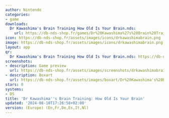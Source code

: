 ```yaml
---
author: Nintendo
categories:
- game
downloads:
  Dr Kawashima's Brain Training How Old Is Your Brain.nds:
    url: https://db-nds-shop.fr/games/Dr%20Kawashima%27s%20Brain%20Training%20How%20Old%20Is%20Your%20Brain.zip
icon: https://db-nds-shop.fr/assets/images/icons/drkawashimabrain.png
image: https://db-nds-shop.fr/assets/images/icons/drkawashimabrain.png
layout: app
qr:
  Dr Kawashima's Brain Training How Old Is Your Brain.nds: https://db-nds-shop.fr/qr/dr-kawashimas-brain-training-how-old-is-your-brain-nds.png
screenshots:
- description: Game preview
  url: https://db-nds-shop.fr/assets/images/screenshots/drkawashimabrain/drkawashimabrain.png
- description: Boxart
  url: https://db-nds-shop.fr/assets/images/boxart/Dr%20Kawashima's%20Brain%20Training%20How%20Old%20Is%20Your%20Brain.nds.png
stars: 0
systems:
- DS
title: 'Dr Kawashima''s Brain Training: How Old Is Your Brain'
updated: '2024-08-10T17:26:58+02:00'
version: (Europe) (En,Fr,De,Es,It,Nl)
---
```

